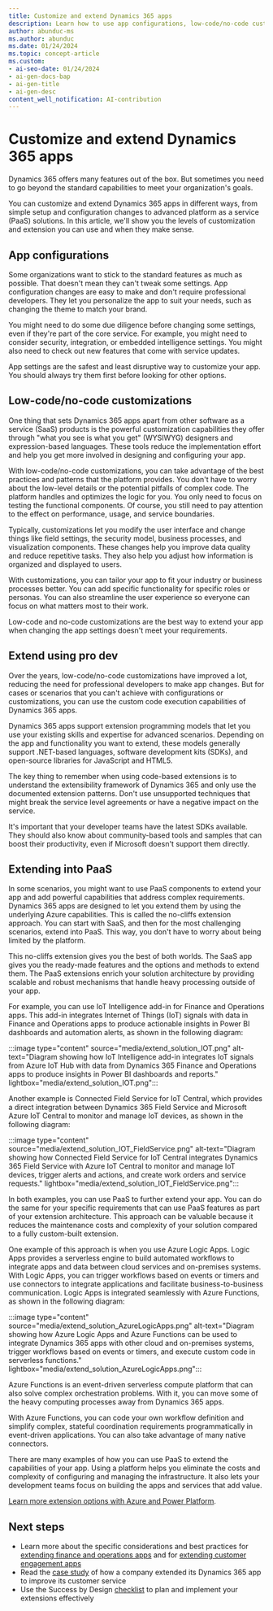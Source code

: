 ```yaml
---
title: Customize and extend Dynamics 365 apps
description: Learn how to use app configurations, low-code/no-code customizations, and PaaS solutions to tailor Dynamics 365 apps to your organization's needs.
author: abunduc-ms
ms.author: abunduc
ms.date: 01/24/2024
ms.topic: concept-article
ms.custom:
- ai-seo-date: 01/24/2024
- ai-gen-docs-bap
- ai-gen-title
- ai-gen-desc
content_well_notification: AI-contribution
---
```


# Customize and extend Dynamics 365 apps

Dynamics 365 offers many features out of the box. But sometimes you need to go beyond the standard capabilities to meet your organization's goals.

You can customize and extend Dynamics 365 apps in different ways, from simple setup and configuration changes to advanced platform as a service (PaaS) solutions. In this article, we'll show you the levels of customization and extension you can use and when they make sense.

## App configurations

Some organizations want to stick to the standard features as much as possible. That doesn't mean they can't tweak some settings. App configuration changes are easy to make and don't require professional developers. They let you personalize the app to suit your needs, such as changing the theme to match your brand.

You might need to do some due diligence before changing some settings, even if they're part of the core service. For example, you might need to consider security, integration, or embedded intelligence settings. You might also need to check out new features that come with service updates.

App settings are the safest and least disruptive way to customize your app. You should always try them first before looking for other options.

## Low-code/no-code customizations

One thing that sets Dynamics 365 apps apart from other software as a service (SaaS) products is the powerful customization capabilities they offer through "what you see is what you get" (WYSIWYG) designers and expression-based languages. These tools reduce the implementation effort and help you get more involved in designing and configuring your app.

With low-code/no-code customizations, you can take advantage of the best practices and patterns that the platform provides. You don't have to worry about the low-level details or the potential pitfalls of complex code. The platform handles and optimizes the logic for you. You only need to focus on testing the functional components. Of course, you still need to pay attention to the effect on performance, usage, and service boundaries.

Typically, customizations let you modify the user interface and change things like field settings, the security model, business processes, and visualization components. These changes help you improve data quality and reduce repetitive tasks. They also help you adjust how information is organized and displayed to users.

With customizations, you can tailor your app to fit your industry or business processes better. You can add specific functionality for specific roles or personas. You can also streamline the user experience so everyone can focus on what matters most to their work.

Low-code and no-code customizations are the best way to extend your app when changing the app settings doesn't meet your requirements.

## Extend using pro dev

Over the years, low-code/no-code customizations have improved a lot, reducing the need for professional developers to make app changes. But for cases or scenarios that you can't achieve with configurations or customizations, you can use the custom code execution capabilities of Dynamics 365 apps.

Dynamics 365 apps support extension programming models that let you use your existing skills and expertise for advanced scenarios. Depending on the app and functionality you want to extend, these models generally support .NET-based languages, software development kits (SDKs), and open-source libraries for JavaScript and HTML5.

The key thing to remember when using code-based extensions is to understand the extensibility framework of Dynamics 365 and only use the documented extension patterns. Don't use unsupported techniques that might break the service level agreements or have a negative impact on the service.

It's important that your developer teams have the latest SDKs available. They should also know about community-based tools and samples that can boost their productivity, even if Microsoft doesn't support them directly.

## Extending into PaaS

In some scenarios, you might want to use PaaS components to extend your app and add powerful capabilities that address complex requirements. Dynamics 365 apps are designed to let you extend them by using the underlying Azure capabilities. This is called the no-cliffs extension approach. You can start with SaaS, and then for the most challenging scenarios, extend into PaaS. This way, you don't have to worry about being limited by the platform.

This no-cliffs extension gives you the best of both worlds. The SaaS app gives you the ready-made features and the options and methods to extend them. The PaaS extensions enrich your solution architecture by providing scalable and robust mechanisms that handle heavy processing outside of your app.

For example, you can use IoT Intelligence add-in for Finance and Operations apps. This add-in integrates Internet of Things (IoT) signals with data in Finance and Operations apps to produce actionable insights in Power BI dashboards and automation alerts, as shown in the following diagram:

:::image type="content" source="media/extend_solution_IOT.png" alt-text="Diagram showing how IoT Intelligence add-in integrates IoT signals from Azure IoT Hub with data from Dynamics 365 Finance and Operations apps to produce insights in Power BI dashboards and reports." lightbox="media/extend_solution_IOT.png":::

Another example is Connected Field Service for IoT Central, which provides a direct integration between Dynamics 365 Field Service and Microsoft Azure IoT Central to monitor and manage IoT devices, as shown in the following diagram:

:::image type="content" source="media/extend_solution_IOT_FieldService.png" alt-text="Diagram showing how Connected Field Service for IoT Central integrates Dynamics 365 Field Service with Azure IoT Central to monitor and manage IoT devices, trigger alerts and actions, and create work orders and service requests." lightbox="media/extend_solution_IOT_FieldService.png":::

In both examples, you can use PaaS to further extend your app. You can do the same for your specific requirements that can use PaaS features as part of your extension architecture. This approach can be valuable because it reduces the maintenance costs and complexity of your solution compared to a fully custom-built extension.

One example of this approach is when you use Azure Logic Apps. Logic Apps provides a serverless engine to build automated workflows to integrate apps and data between cloud services and on-premises systems. With Logic Apps, you can trigger workflows based on events or timers and use connectors to integrate applications and facilitate business-to-business communication. Logic Apps is integrated seamlessly with Azure Functions, as shown in the following diagram:

:::image type="content" source="media/extend_solution_AzureLogicApps.png" alt-text="Diagram showing how Azure Logic Apps and Azure Functions can be used to integrate Dynamics 365 apps with other cloud and on-premises systems, trigger workflows based on events or timers, and execute custom code in serverless functions." lightbox="media/extend_solution_AzureLogicApps.png":::

Azure Functions is an event-driven serverless compute platform that can also solve complex orchestration problems. With it, you can move some of the heavy computing processes away from Dynamics 365 apps.

With Azure Functions, you can code your own workflow definition and simplify complex, stateful coordination requirements programmatically in event-driven applications. You can also take advantage of many native connectors.

There are many examples of how you can use PaaS to extend the capabilities of your app. Using a platform helps you eliminate the costs and complexity of configuring and managing the infrastructure. It also lets your development teams focus on building the apps and services that add value.

[Learn more extension options with Azure and Power Platform](integrate-other-solutions.md).

## Next steps

- Learn more about the specific considerations and best practices for [extending finance and operations apps](extend-your-solution-guidance-product-fo.md) and for [extending customer engagement apps](extend-your-solution-guidance-product-ce.md)
- Read the [case study](extend-your-solution-case-study.md) of how a company extended its Dynamics 365 app to improve its customer service
- Use the Success by Design [checklist](extend-your-solution-checklist.md) to plan and implement your extensions effectively
